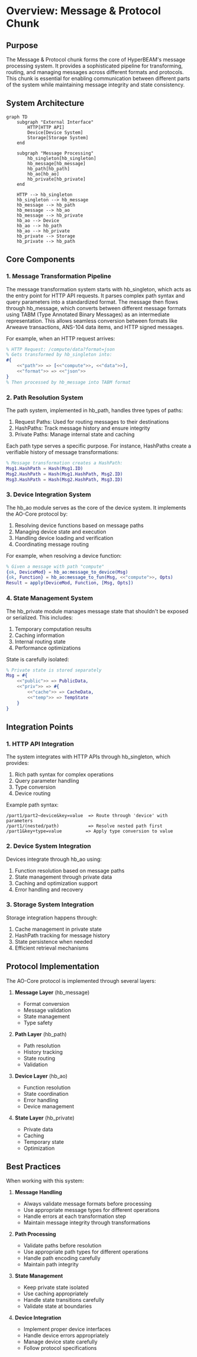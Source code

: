 # Overview: Message & Protocol Chunk

## Purpose
The Message & Protocol chunk forms the core of HyperBEAM's message processing system. It provides a sophisticated pipeline for transforming, routing, and managing messages across different formats and protocols. This chunk is essential for enabling communication between different parts of the system while maintaining message integrity and state consistency.

## System Architecture

```mermaid
graph TD
    subgraph "External Interface"
        HTTP[HTTP API]
        Device[Device System]
        Storage[Storage System]
    end

    subgraph "Message Processing"
        hb_singleton[hb_singleton]
        hb_message[hb_message]
        hb_path[hb_path]
        hb_ao[hb_ao]
        hb_private[hb_private]
    end

    HTTP --> hb_singleton
    hb_singleton --> hb_message
    hb_message --> hb_path
    hb_message --> hb_ao
    hb_message --> hb_private
    hb_ao --> Device
    hb_ao --> hb_path
    hb_ao --> hb_private
    hb_private --> Storage
    hb_private --> hb_path
```

## Core Components

### 1. Message Transformation Pipeline
The message transformation system starts with hb_singleton, which acts as the entry point for HTTP API requests. It parses complex path syntax and query parameters into a standardized format. The message then flows through hb_message, which converts between different message formats using TABM (Type Annotated Binary Messages) as an intermediate representation. This allows seamless conversion between formats like Arweave transactions, ANS-104 data items, and HTTP signed messages.

For example, when an HTTP request arrives:
```erlang
% HTTP Request: /compute/data?format=json
% Gets transformed by hb_singleton into:
#{ 
    <<"path">> => [<<"compute">>, <<"data">>],
    <<"format">> => <<"json">>
}
% Then processed by hb_message into TABM format
```

### 2. Path Resolution System
The path system, implemented in hb_path, handles three types of paths:
1. Request Paths: Used for routing messages to their destinations
2. HashPaths: Track message history and ensure integrity
3. Private Paths: Manage internal state and caching

Each path type serves a specific purpose. For instance, HashPaths create a verifiable history of message transformations:
```erlang
% Message transformation creates a HashPath:
Msg1.HashPath = Hash(Msg1.ID)
Msg2.HashPath = Hash(Msg1.HashPath, Msg2.ID)
Msg3.HashPath = Hash(Msg2.HashPath, Msg3.ID)
```

### 3. Device Integration System
The hb_ao module serves as the core of the device system. It implements the AO-Core protocol by:
1. Resolving device functions based on message paths
2. Managing device state and execution
3. Handling device loading and verification
4. Coordinating message routing

For example, when resolving a device function:
```erlang
% Given a message with path "compute"
{ok, DeviceMod} = hb_ao:message_to_device(Msg)
{ok, Function} = hb_ao:message_to_fun(Msg, <<"compute">>, Opts)
Result = apply(DeviceMod, Function, [Msg, Opts])
```

### 4. State Management System
The hb_private module manages message state that shouldn't be exposed or serialized. This includes:
1. Temporary computation results
2. Caching information
3. Internal routing state
4. Performance optimizations

State is carefully isolated:
```erlang
% Private state is stored separately
Msg = #{
    <<"public">> => PublicData,
    <<"priv">> => #{
        <<"cache">> => CacheData,
        <<"temp">> => TempState
    }
}
```

## Integration Points

### 1. HTTP API Integration
The system integrates with HTTP APIs through hb_singleton, which provides:
1. Rich path syntax for complex operations
2. Query parameter handling
3. Type conversion
4. Device routing

Example path syntax:
```
/part1/part2~device&key=value  => Route through 'device' with parameters
/part1/(nested/path)           => Resolve nested path first
/part1&key+type=value         => Apply type conversion to value
```

### 2. Device System Integration
Devices integrate through hb_ao using:
1. Function resolution based on message paths
2. State management through private data
3. Caching and optimization support
4. Error handling and recovery

### 3. Storage System Integration
Storage integration happens through:
1. Cache management in private state
2. HashPath tracking for message history
3. State persistence when needed
4. Efficient retrieval mechanisms

## Protocol Implementation

The AO-Core protocol is implemented through several layers:

1. **Message Layer** (hb_message)
   - Format conversion
   - Message validation
   - State management
   - Type safety

2. **Path Layer** (hb_path)
   - Path resolution
   - History tracking
   - State routing
   - Validation

3. **Device Layer** (hb_ao)
   - Function resolution
   - State coordination
   - Error handling
   - Device management

4. **State Layer** (hb_private)
   - Private data
   - Caching
   - Temporary state
   - Optimization

## Best Practices

When working with this system:

1. **Message Handling**
   - Always validate message formats before processing
   - Use appropriate message types for different operations
   - Handle errors at each transformation step
   - Maintain message integrity through transformations

2. **Path Processing**
   - Validate paths before resolution
   - Use appropriate path types for different operations
   - Handle path encoding carefully
   - Maintain path integrity

3. **State Management**
   - Keep private state isolated
   - Use caching appropriately
   - Handle state transitions carefully
   - Validate state at boundaries

4. **Device Integration**
   - Implement proper device interfaces
   - Handle device errors appropriately
   - Manage device state carefully
   - Follow protocol specifications
